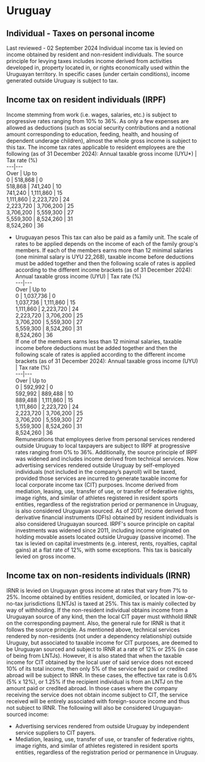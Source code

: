 # Uruguay
## Individual - Taxes on personal income
Last reviewed - 02 September 2024
Individual income tax is levied on income obtained by resident and non-resident individuals. The source principle for levying taxes includes income derived from activities developed in, property located in, or rights economically used within the Uruguayan territory. In specific cases (under certain conditions), income generated outside Uruguay is subject to tax.
## Income tax on resident individuals (IRPF)
Income stemming from work (i.e. wages, salaries, etc.) is subject to progressive rates ranging from 10% to 36%. As only a few expenses are allowed as deductions (such as social security contributions and a notional amount corresponding to education, feeding, health, and housing of dependent underage children), almost the whole gross income is subject to this tax.
The income tax rates applicable to resident employees are the following (as of 31 December 2024):
Annual taxable gross income (UYU*) | Tax rate (%)  
---|---  
Over | Up to  
0 | 518,868 | 0  
518,868 | 741,240 | 10  
741,240 | 1,111,860 | 15  
1,111,860 | 2,223,720 | 24  
2,223,720 | 3,706,200 | 25  
3,706,200 | 5,559,300 | 27  
5,559,300 | 8,524,260 | 31  
8,524,260 | 36  
* Uruguayan pesos
This tax can also be paid as a family unit. The scale of rates to be applied depends on the income of each of the family group's members. If each of the members earns more than 12 minimal salaries (one minimal salary is UYU 22,268), taxable income before deductions must be added together and then the following scale of rates is applied according to the different income brackets (as of 31 December 2024):
Annual taxable gross income (UYU) | Tax rate (%)  
---|---  
Over | Up to  
0 | 1,037,736 | 0  
1,037,736 | 1,111,860 | 15  
1,111,860 | 2,223,720 | 24  
2,223,720 | 3,706,200 | 25  
3,706,200 | 5,559,300 | 27  
5,559,300 | 8,524,260 | 31  
8,524,260 | 36  
If one of the members earns less than 12 minimal salaries, taxable income before deductions must be added together and then the following scale of rates is applied according to the different income brackets (as of 31 December 2024):
Annual taxable gross income (UYU) | Tax rate (%)  
---|---  
Over | Up to  
0 | 592,992 | 0  
592,992 | 889,488 | 10  
889,488 | 1,111,860 | 15  
1,111,860 | 2,223,720 | 24  
2,223,720 | 3,706,200 | 25  
3,706,200 | 5,559,300 | 27  
5,559,300 | 8,524,260 | 31  
8,524,260 | 36  
Remunerations that employees derive from personal services rendered outside Uruguay to local taxpayers are subject to IRPF at progressive rates ranging from 0% to 36%. Additionally, the source principle of IRPF was widened and includes income derived from technical services. Now advertising services rendered outside Uruguay by self-employed individuals (not included in the company’s payroll) will be taxed, provided those services are incurred to generate taxable income for local corporate income tax (CIT) purposes.
Income derived from mediation, leasing, use, transfer of use, or transfer of federative rights, image rights, and similar of athletes registered in resident sports entities, regardless of the registration period or permanence in Uruguay, is also considered Uruguayan sourced.
As of 2017, income derived from derivative financial instruments (DFIs) obtained by resident individuals is also considered Uruguayan sourced.
IRPF's source principle on capital investments was widened since 2011, including income originated on holding movable assets located outside Uruguay (passive income). The tax is levied on capital investments (e.g. interest, rents, royalties, capital gains) at a flat rate of 12%, with some exceptions. This tax is basically levied on gross income.
## Income tax on non-residents individuals (IRNR)
IRNR is levied on Uruguayan gross income at rates that vary from 7% to 25%. Income obtained by entities resident, domiciled, or located in low-or-no-tax jurisdictions (LNTJs) is taxed at 25%. This tax is mainly collected by way of withholding.
If the non-resident individual obtains income from a Uruguayan source of any kind, then the local CIT payer must withhold IRNR on the corresponding payment.
Also, the general rule for IRNR is that it follows the source principle. As mentioned above, technical services rendered by non-residents (not under a dependency relationship) outside Uruguay, but associated to taxable income for CIT purposes, are deemed to be Uruguayan sourced and subject to IRNR at a rate of 12% or 25% (in case of being from LNTJs). However, it is also stated that when the taxable income for CIT obtained by the local user of said service does not exceed 10% of its total income, then only 5% of the service fee paid or credited abroad will be subject to IRNR. In these cases, the effective tax rate is 0.6% (5% x 12%), or 1.25% if the recipient individual is from an LNTJ on the amount paid or credited abroad. In those cases where the company receiving the service does not obtain income subject to CIT, the service received will be entirely associated with foreign-source income and thus not subject to IRNR.
The following will also be considered Uruguayan-sourced income:
  * Advertising services rendered from outside Uruguay by independent service suppliers to CIT payers.
  * Mediation, leasing, use, transfer of use, or transfer of federative rights, image rights, and similar of athletes registered in resident sports entities, regardless of the registration period or permanence in Uruguay.



